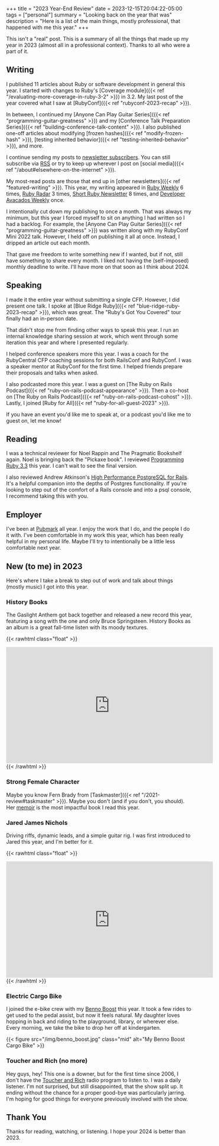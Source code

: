+++
title = "2023 Year-End Review"
date = 2023-12-15T20:04:22-05:00
tags = ["personal"]
summary = "Looking back on the year that was"
description = "Here is a list of the main things, mostly professional, that happened with me this year."
+++

This isn't a "real" post. This is a summary of all the things that made up my year in 2023 (almost all in a professional context). Thanks to all who were a part of it.

## Writing

I published 11 articles about Ruby or software development in general this year. I started with changes to Ruby's [Coverage module]({{< ref "/evaluating-more-coverage-in-ruby-3-2" >}}) in 3.2. My last post of the year covered what I saw at [RubyConf]({{< ref "rubyconf-2023-recap" >}}).

In between, I continued my [Anyone Can Play Guitar Series]({{< ref "programming-guitar-greatness" >}}) and my [Conference Talk Preparation Series]({{< ref "building-conference-talk-content" >}}). I also published one-off articles about modifying [frozen hashes]({{< ref "modify-frozen-hash" >}}), [testing inherited behavior]({{< ref "testing-inherited-behavior" >}}), and more.

I continue sending my posts to [newsletter
subscribers](https://newsletter.kevinjmurphy.com/). You can still subscribe via [RSS](https://kevinjmurphy.com/index.xml) or try to keep up wherever I post on [social media]({{< ref "/about#elsewhere-on-the-internet" >}}).

My most-read posts are those that end up in [other newsletters]({{< ref "featured-writing" >}}). This year, my writing appeared in [Ruby Weekly](https://rubyweekly.com/) 6 times, [Ruby Radar](https://rubyradar.dev/) 3 times, [Short Ruby Newsletter](https://newsletter.shortruby.com/) 8 times, and [Developer Avacados Weekly](https://tinyletter.com/developeravocados/) once.

I intentionally cut down my publishing to once a month. That was always my minimum, but this year I forced myself to sit on anything I had written so I had a backlog. For example, the [Anyone Can Play Guitar Series]({{< ref "programming-guitar-greatness" >}}) was written along with my RubyConf Mini 2022 talk. However, I held off on publishing it all at once. Instead, I dripped an article out each month.

That gave me freedom to write something new if I wanted, but if not, still have something to share every month. I liked not having the (self-imposed) monthly deadline to write. I'll have more on that soon as I think about 2024.

## Speaking

I made it the entire year without submitting a single CFP. However, I did present one talk. I spoke at [Blue Ridge Ruby]({{< ref "blue-ridge-ruby-2023-recap" >}}), which was great. The "Ruby's Got You Covered" tour finally had an in-person date.

That didn't stop me from finding other ways to speak this year. I run an internal knowledge sharing session at work, which went through some iteration this year and where I presented regularly.

I helped conference speakers more this year. I was a coach for the RubyCentral CFP coaching sessions for both RailsConf and RubyConf. I was a speaker mentor at RubyConf for the first time. I helped friends prepare their proposals and talks when asked.

I also podcasted more this year. I was a guest on [The Ruby on Rails Podcast]({{< ref "ruby-on-rails-podcast-appearance" >}}). Then a co-host on [The Ruby on Rails Podcast]({{< ref "ruby-on-rails-podcast-cohost" >}}). Lastly, I joined [Ruby for All]({{< ref "ruby-for-all-guest-2023" >}}).

If you have an event you'd like me to speak at, or a podcast you'd like me to guest on, let me know!

## Reading

I was a technical reviewer for Noel Rappin and The Pragmatic Bookshelf again. Noel is bringing back the "Pickaxe book". I reviewed [Programming Ruby 3.3](https://pragprog.com/titles/ruby5/programming-ruby-3-3-5th-edition/) this year. I can't wait to see the final version.

I also reviewed Andrew Atkinson's [High Performance PostgreSQL for Rails](https://pragprog.com/titles/aapsql/high-performance-postgresql-for-rails/). It's a helpful companion into the depths of Postgres functionality. If you're looking to step out of the comfort of a Rails console and into a psql console, I recommend taking this with you.

## Employer

I've been at [Pubmark](https://www.pubmark.com/) all year. I enjoy the work that I do, and the people I do it with. I've been comfortable in my work this year, which has been really helpful in my personal life. Maybe I'll try to intentionally be a little less comfortable next year.

## New (to me) in 2023

Here's where I take a break to step out of work and talk about things (mostly music) I got into this year.

### History Books

The Gaslight Anthem got back together and released a new record this year, featuring a song with the one and only Bruce Springsteen. History Books as an album is a great fall-time listen with its moody textures.

{{< rawhtml class="float" >}}
<iframe width="560" height="315" src="https://www.youtube.com/embed/mXs1n2bL0oE?si=Dds7Lr1y_c3KFOEO" title="YouTube video player" frameborder="0" allow="accelerometer; autoplay; clipboard-write; encrypted-media; gyroscope; picture-in-picture; web-share" allowfullscreen></iframe>
{{< /rawhtml >}}

### Strong Female Character

Maybe you know Fern Brady from [Taskmaster]({{< ref "/2021-review#taskmaster" >}}). Maybe you don't (and if you don't, you should). Her [memoir](https://www.bookbub.com/books/strong-female-character-by-fern-brady-2023-04-24) is the most impactful book I read this year.

### Jared James Nichols

Driving riffs, dynamic leads, and a simple guitar rig. I was first introduced to Jared this year, and I'm better for it.

{{< rawhtml class="float" >}}
<iframe width="560" height="315" src="https://www.youtube.com/embed/zNE4P_sW_Gw?si=l8pQqmI-qzjGq8nv" title="YouTube video player" frameborder="0" allow="accelerometer; autoplay; clipboard-write; encrypted-media; gyroscope; picture-in-picture; web-share" allowfullscreen></iframe>
{{< /rawhtml >}}

### Electric Cargo Bike

I joined the e-bike crew with my [Benno Boost](https://bennobikes.com/e-bikes/boost/) this year. It took a few rides to get used to the pedal assist, but now it feels natural. My daughter loves hopping in back and riding to the playground, library, or wherever else. Every morning, we take the bike to drop her off at kindergarten.

{{< figure src="/img/benno_boost.jpg" class="mid" alt="My Benno Boost Cargo Bike" >}}

### Toucher and Rich (no more)

Hey guys, hey! This one is a downer, but for the first time since 2006, I don't have the [Toucher and Rich](https://985thesportshub.com/shows/toucher-rich/) radio program to listen to. I was a daily listener. I'm not surprised, but still disappointed, that the show split up. It ending without the chance for a proper good-bye was particularly jarring. I'm hoping for good things for everyone previously involved with the show.

## Thank You

Thanks for reading, watching, or listening. I hope your 2024 is better than 2023.
